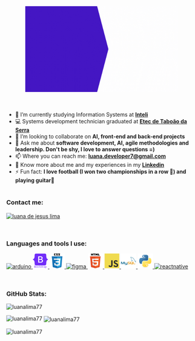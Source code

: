 <div align = "center" >
  <img src = "https://github.com/luanaDeveloper7/luanaDeveloper7/blob/main/bannerGitHub.gif" alt = "banner" style = "width: 80%">
</div>
<br/> <br/>


- 🔭 I’m currently studying Information Systems at **[Inteli](https://www.inteli.edu.br/)**
- 💻 Systems development technician graduated at **[Etec de Taboão da Serra](https://etects.cps.sp.gov.br/)**
- 👯 I’m looking to collaborate on **AI, front-end and back-end projects**
- 💬 Ask me about **software development, AI, agile methodologies and leadership. Don't be shy, I love to answer questions =)**
- 📫 Where you can reach me: **luana.developer7@gmail.com**
- 📄 Know more about me and my experiences in my **[Linkedin](https://www.linkedin.com/in/luana-de-jesus-lima-8b17a9266/)**
- ⚡ Fun fact: **I love football (I won two championships in a row 🥇) and playing guitar🎵**
<br/> <br/>

<h3 align="left">Contact me:</h3>
<p align="left">
<a href="https://www.linkedin.com/in/luana-de-jesus-lima-8b17a9266/" target="blank"><img align="center" src="https://raw.githubusercontent.com/rahuldkjain/github-profile-readme-generator/master/src/images/icons/Social/linked-in-alt.svg" alt="luana de jesus lima" height="30" width="40" /></a>
</p>
<br/>

<h3 align="left">Languages and tools I use:</h3>
<p align="left"> <a href="https://www.arduino.cc/" target="_blank" rel="noreferrer"> <img src="https://cdn.worldvectorlogo.com/logos/arduino-1.svg" alt="arduino" width="40" height="40"/> </a> <a href="https://getbootstrap.com" target="_blank" rel="noreferrer"> <img src="https://raw.githubusercontent.com/devicons/devicon/master/icons/bootstrap/bootstrap-plain-wordmark.svg" alt="bootstrap" width="40" height="40"/> </a> <a href="https://www.w3schools.com/css/" target="_blank" rel="noreferrer"> <img src="https://raw.githubusercontent.com/devicons/devicon/master/icons/css3/css3-original-wordmark.svg" alt="css3" width="40" height="40"/> </a> <a href="https://www.figma.com/" target="_blank" rel="noreferrer"> <img src="https://www.vectorlogo.zone/logos/figma/figma-icon.svg" alt="figma" width="40" height="40"/> </a> <a href="https://www.w3.org/html/" target="_blank" rel="noreferrer"> <img src="https://raw.githubusercontent.com/devicons/devicon/master/icons/html5/html5-original-wordmark.svg" alt="html5" width="40" height="40"/> </a> <a href="https://developer.mozilla.org/en-US/docs/Web/JavaScript" target="_blank" rel="noreferrer"> <img src="https://raw.githubusercontent.com/devicons/devicon/master/icons/javascript/javascript-original.svg" alt="javascript" width="40" height="40"/> </a> <a href="https://www.mysql.com/" target="_blank" rel="noreferrer"> <img src="https://raw.githubusercontent.com/devicons/devicon/master/icons/mysql/mysql-original-wordmark.svg" alt="mysql" width="40" height="40"/> </a> <a href="https://www.python.org" target="_blank" rel="noreferrer"> <img src="https://raw.githubusercontent.com/devicons/devicon/master/icons/python/python-original.svg" alt="python" width="40" height="40"/> </a> <a href="https://reactnative.dev/" target="_blank" rel="noreferrer"> <img src="https://reactnative.dev/img/header_logo.svg" alt="reactnative" width="40" height="40"/> </a> </p>
<br/>

<h3 align="left">GitHub Stats:</h3>
<p align="left"> <img src="https://komarev.com/ghpvc/?username=luanalima77&label=Profile%20views&color=0e75b6&style=flat" alt="luanalima77" /> </p>
<p><img align="left" src="https://github-readme-stats.vercel.app/api/top-langs?username=luanalima77&show_icons=true&locale=en&layout=compact" alt="luanalima77" /></p>
<p>&nbsp;<img align="center" src="https://github-readme-stats.vercel.app/api?username=luanalima77&show_icons=true&locale=en" alt="luanalima77" /></p>
<p><img align="center" src="https://github-readme-streak-stats.herokuapp.com/?user=luanalima77&" alt="luanalima77" /></p>

